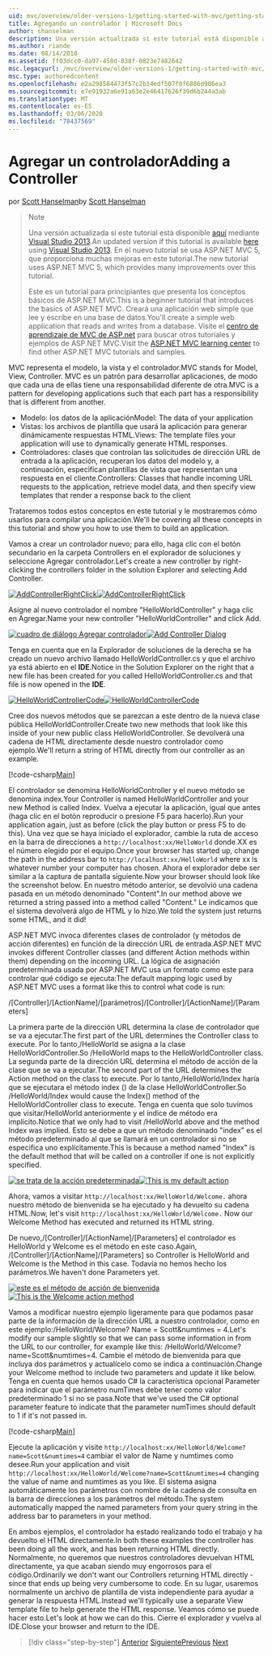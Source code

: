 ```yaml
---
uid: mvc/overview/older-versions-1/getting-started-with-mvc/getting-started-with-mvc-part2
title: Agregando un controlador | Microsoft Docs
author: shanselman
description: Una versión actualizada si este tutorial está disponible aquí mediante Visual Studio 2013. En el nuevo tutorial se usa ASP.NET MVC 5, que proporciona muchas mejoras sobre t...
ms.author: riande
ms.date: 08/14/2010
ms.assetid: ff03dcc0-da97-458d-838f-0823e7482642
msc.legacyurl: /mvc/overview/older-versions-1/getting-started-with-mvc/getting-started-with-mvc-part2
msc.type: authoredcontent
ms.openlocfilehash: e2a298584473f57c2b14edf507f0f6886d906ea3
ms.sourcegitcommit: e7e91932a6e91a63e2e46417626f39d6b244a3ab
ms.translationtype: MT
ms.contentlocale: es-ES
ms.lasthandoff: 03/06/2020
ms.locfileid: "78437569"
---
```

# <a name="adding-a-controller"></a><span data-ttu-id="8e735-104">Agregar un controlador</span><span class="sxs-lookup"><span data-stu-id="8e735-104">Adding a Controller</span></span>

<span data-ttu-id="8e735-105">por [Scott Hanselman](https://github.com/shanselman)</span><span class="sxs-lookup"><span data-stu-id="8e735-105">by [Scott Hanselman](https://github.com/shanselman)</span></span>

> > [!NOTE]
> > <span data-ttu-id="8e735-106">Una versión actualizada si este tutorial está disponible [aquí](../../getting-started/introduction/getting-started.md) mediante [Visual Studio 2013](https://my.visualstudio.com/Downloads?q=visual%20studio%202013).</span><span class="sxs-lookup"><span data-stu-id="8e735-106">An updated version if this tutorial is available [here](../../getting-started/introduction/getting-started.md) using [Visual Studio 2013](https://my.visualstudio.com/Downloads?q=visual%20studio%202013).</span></span> <span data-ttu-id="8e735-107">En el nuevo tutorial se usa ASP.NET MVC 5, que proporciona muchas mejoras en este tutorial.</span><span class="sxs-lookup"><span data-stu-id="8e735-107">The new tutorial uses ASP.NET MVC 5, which provides many improvements over this tutorial.</span></span>
>
>
> <span data-ttu-id="8e735-108">Este es un tutorial para principiantes que presenta los conceptos básicos de ASP.NET MVC.</span><span class="sxs-lookup"><span data-stu-id="8e735-108">This is a beginner tutorial that introduces the basics of ASP.NET MVC.</span></span> <span data-ttu-id="8e735-109">Creará una aplicación web simple que lee y escribe en una base de datos.</span><span class="sxs-lookup"><span data-stu-id="8e735-109">You'll create a simple web application that reads and writes from a database.</span></span> <span data-ttu-id="8e735-110">Visite el [centro de aprendizaje de MVC de ASP.net](../../../index.md) para buscar otros tutoriales y ejemplos de ASP.NET MVC.</span><span class="sxs-lookup"><span data-stu-id="8e735-110">Visit the [ASP.NET MVC learning center](../../../index.md) to find other ASP.NET MVC tutorials and samples.</span></span>

<span data-ttu-id="8e735-111">MVC representa el modelo, la vista y el controlador.</span><span class="sxs-lookup"><span data-stu-id="8e735-111">MVC stands for Model, View, Controller.</span></span> <span data-ttu-id="8e735-112">MVC es un patrón para desarrollar aplicaciones, de modo que cada una de ellas tiene una responsabilidad diferente de otra.</span><span class="sxs-lookup"><span data-stu-id="8e735-112">MVC is a pattern for developing applications such that each part has a responsibility that is different from another.</span></span>

- <span data-ttu-id="8e735-113">Modelo: los datos de la aplicación</span><span class="sxs-lookup"><span data-stu-id="8e735-113">Model: The data of your application</span></span>
- <span data-ttu-id="8e735-114">Vistas: los archivos de plantilla que usará la aplicación para generar dinámicamente respuestas HTML.</span><span class="sxs-lookup"><span data-stu-id="8e735-114">Views: The template files your application will use to dynamically generate HTML responses.</span></span>
- <span data-ttu-id="8e735-115">Controladores: clases que controlan las solicitudes de dirección URL de entrada a la aplicación, recuperan los datos del modelo y, a continuación, especifican plantillas de vista que representan una respuesta en el cliente.</span><span class="sxs-lookup"><span data-stu-id="8e735-115">Controllers: Classes that handle incoming URL requests to the application, retrieve model data, and then specify view templates that render a response back to the client</span></span>

<span data-ttu-id="8e735-116">Trataremos todos estos conceptos en este tutorial y le mostraremos cómo usarlos para compilar una aplicación.</span><span class="sxs-lookup"><span data-stu-id="8e735-116">We'll be covering all these concepts in this tutorial and show you how to use them to build an application.</span></span>

<span data-ttu-id="8e735-117">Vamos a crear un controlador nuevo; para ello, haga clic con el botón secundario en la carpeta Controllers en el explorador de soluciones y seleccione Agregar controlador.</span><span class="sxs-lookup"><span data-stu-id="8e735-117">Let's create a new controller by right-clicking the controllers folder in the solution Explorer and selecting Add Controller.</span></span>

<span data-ttu-id="8e735-118">[![AddControllerRightClick](getting-started-with-mvc-part2/_static/image2.png)](getting-started-with-mvc-part2/_static/image1.png)</span><span class="sxs-lookup"><span data-stu-id="8e735-118">[![AddControllerRightClick](getting-started-with-mvc-part2/_static/image2.png)](getting-started-with-mvc-part2/_static/image1.png)</span></span>

<span data-ttu-id="8e735-119">Asigne al nuevo controlador el nombre "HelloWorldController" y haga clic en Agregar.</span><span class="sxs-lookup"><span data-stu-id="8e735-119">Name your new controller "HelloWorldController" and click Add.</span></span>

<span data-ttu-id="8e735-120">[![cuadro de diálogo Agregar controlador](getting-started-with-mvc-part2/_static/image4.png)](getting-started-with-mvc-part2/_static/image3.png)</span><span class="sxs-lookup"><span data-stu-id="8e735-120">[![Add Controller Dialog](getting-started-with-mvc-part2/_static/image4.png)](getting-started-with-mvc-part2/_static/image3.png)</span></span>

<span data-ttu-id="8e735-121">Tenga en cuenta que en la Explorador de soluciones de la derecha se ha creado un nuevo archivo llamado HelloWorldController.cs y que el archivo ya está abierto en el **IDE**.</span><span class="sxs-lookup"><span data-stu-id="8e735-121">Notice in the Solution Explorer on the right that a new file has been created for you called HelloWorldController.cs and that file is now opened in the **IDE**.</span></span>

<span data-ttu-id="8e735-122">[![HelloWorldControllerCode](getting-started-with-mvc-part2/_static/image6.png)](getting-started-with-mvc-part2/_static/image5.png)</span><span class="sxs-lookup"><span data-stu-id="8e735-122">[![HelloWorldControllerCode](getting-started-with-mvc-part2/_static/image6.png)](getting-started-with-mvc-part2/_static/image5.png)</span></span>

<span data-ttu-id="8e735-123">Cree dos nuevos métodos que se parezcan a este dentro de la nueva clase pública HelloWorldController.</span><span class="sxs-lookup"><span data-stu-id="8e735-123">Create two new methods that look like this inside of your new public class HelloWorldController.</span></span> <span data-ttu-id="8e735-124">Se devolverá una cadena de HTML directamente desde nuestro controlador como ejemplo.</span><span class="sxs-lookup"><span data-stu-id="8e735-124">We'll return a string of HTML directly from our controller as an example.</span></span>

[!code-csharp[Main](getting-started-with-mvc-part2/samples/sample1.cs)]

<span data-ttu-id="8e735-125">El controlador se denomina HelloWorldController y el nuevo método se denomina index.</span><span class="sxs-lookup"><span data-stu-id="8e735-125">Your Controller is named HelloWorldController and your new Method is called Index.</span></span> <span data-ttu-id="8e735-126">Vuelva a ejecutar la aplicación, igual que antes (haga clic en el botón reproducir o presione F5 para hacerlo).</span><span class="sxs-lookup"><span data-stu-id="8e735-126">Run your application again, just as before (click the play button or press F5 to do this).</span></span> <span data-ttu-id="8e735-127">Una vez que se haya iniciado el explorador, cambie la ruta de acceso en la barra de direcciones a `http://localhost:xx/HelloWorld` donde XX es el número elegido por el equipo.</span><span class="sxs-lookup"><span data-stu-id="8e735-127">Once your browser has started up, change the path in the address bar to `http://localhost:xx/HelloWorld` where xx is whatever number your computer has chosen.</span></span> <span data-ttu-id="8e735-128">Ahora el explorador debe ser similar a la captura de pantalla siguiente.</span><span class="sxs-lookup"><span data-stu-id="8e735-128">Now your browser should look like the screenshot below.</span></span> <span data-ttu-id="8e735-129">En nuestro método anterior, se devolvió una cadena pasada en un método denominado "Content".</span><span class="sxs-lookup"><span data-stu-id="8e735-129">In our method above we returned a string passed into a method called "Content."</span></span> <span data-ttu-id="8e735-130">Le indicamos que el sistema devolverá algo de HTML y lo hizo.</span><span class="sxs-lookup"><span data-stu-id="8e735-130">We told the system just returns some HTML, and it did!</span></span>

<span data-ttu-id="8e735-131">ASP.NET MVC invoca diferentes clases de controlador (y métodos de acción diferentes) en función de la dirección URL de entrada.</span><span class="sxs-lookup"><span data-stu-id="8e735-131">ASP.NET MVC invokes different Controller classes (and different Action methods within them) depending on the incoming URL.</span></span> <span data-ttu-id="8e735-132">La lógica de asignación predeterminada usada por ASP.NET MVC usa un formato como este para controlar qué código se ejecuta:</span><span class="sxs-lookup"><span data-stu-id="8e735-132">The default mapping logic used by ASP.NET MVC uses a format like this to control what code is run:</span></span>

<span data-ttu-id="8e735-133">/[Controller]/[ActionName]/[parámetros]</span><span class="sxs-lookup"><span data-stu-id="8e735-133">/[Controller]/[ActionName]/[Parameters]</span></span>

<span data-ttu-id="8e735-134">La primera parte de la dirección URL determina la clase de controlador que se va a ejecutar.</span><span class="sxs-lookup"><span data-stu-id="8e735-134">The first part of the URL determines the Controller class to execute.</span></span> <span data-ttu-id="8e735-135">Por lo tanto,/HelloWorld se asigna a la clase HelloWorldController.</span><span class="sxs-lookup"><span data-stu-id="8e735-135">So /HelloWorld maps to the HelloWorldController class.</span></span> <span data-ttu-id="8e735-136">La segunda parte de la dirección URL determina el método de acción de la clase que se va a ejecutar.</span><span class="sxs-lookup"><span data-stu-id="8e735-136">The second part of the URL determines the Action method on the class to execute.</span></span> <span data-ttu-id="8e735-137">Por lo tanto,/HelloWorld/Index haría que se ejecutara el método index () de la clase HelloWorldController.</span><span class="sxs-lookup"><span data-stu-id="8e735-137">So /HelloWorld/Index would cause the Index() method of the HelloWorldController class to execute.</span></span> <span data-ttu-id="8e735-138">Tenga en cuenta que solo tuvimos que visitar/HelloWorld anteriormente y el índice de método era implícito.</span><span class="sxs-lookup"><span data-stu-id="8e735-138">Notice that we only had to visit /HelloWorld above and the method Index was implied.</span></span> <span data-ttu-id="8e735-139">Esto se debe a que un método denominado "index" es el método predeterminado al que se llamará en un controlador si no se especifica uno explícitamente.</span><span class="sxs-lookup"><span data-stu-id="8e735-139">This is because a method named "Index" is the default method that will be called on a controller if one is not explicitly specified.</span></span>

<span data-ttu-id="8e735-140">[![se trata de la acción predeterminada](getting-started-with-mvc-part2/_static/image8.png)](getting-started-with-mvc-part2/_static/image7.png)</span><span class="sxs-lookup"><span data-stu-id="8e735-140">[![This is my default action](getting-started-with-mvc-part2/_static/image8.png)](getting-started-with-mvc-part2/_static/image7.png)</span></span>

<span data-ttu-id="8e735-141">Ahora, vamos a visitar `http://localhost:xx/HelloWorld/Welcome.` ahora nuestro método de bienvenida se ha ejecutado y ha devuelto su cadena HTML.</span><span class="sxs-lookup"><span data-stu-id="8e735-141">Now, let's visit `http://localhost:xx/HelloWorld/Welcome.` Now our Welcome Method has executed and returned its HTML string.</span></span>

<span data-ttu-id="8e735-142">De nuevo,/[Controller]/[ActionName]/[Parameters] el controlador es HelloWorld y Welcome es el método en este caso.</span><span class="sxs-lookup"><span data-stu-id="8e735-142">Again, /[Controller]/[ActionName]/[Parameters] so Controller is HelloWorld and Welcome is the Method in this case.</span></span> <span data-ttu-id="8e735-143">Todavía no hemos hecho los parámetros.</span><span class="sxs-lookup"><span data-stu-id="8e735-143">We haven't done Parameters yet.</span></span>

<span data-ttu-id="8e735-144">[![este es el método de acción de bienvenida](getting-started-with-mvc-part2/_static/image10.png)](getting-started-with-mvc-part2/_static/image9.png)</span><span class="sxs-lookup"><span data-stu-id="8e735-144">[![This is the Welcome action method](getting-started-with-mvc-part2/_static/image10.png)](getting-started-with-mvc-part2/_static/image9.png)</span></span>

<span data-ttu-id="8e735-145">Vamos a modificar nuestro ejemplo ligeramente para que podamos pasar parte de la información de la dirección URL a nuestro controlador, como en este ejemplo:/HelloWorld/Welcome? Name = Scott&amp;numtimes = 4.</span><span class="sxs-lookup"><span data-stu-id="8e735-145">Let's modify our sample slightly so that we can pass some information in from the URL to our controller, for example like this: /HelloWorld/Welcome?name=Scott&amp;numtimes=4.</span></span> <span data-ttu-id="8e735-146">Cambie el método de bienvenida para que incluya dos parámetros y actualícelo como se indica a continuación.</span><span class="sxs-lookup"><span data-stu-id="8e735-146">Change your Welcome method to include two parameters and update it like below.</span></span> <span data-ttu-id="8e735-147">Tenga en cuenta que hemos usado C# la característica opcional Parameter para indicar que el parámetro numTimes debe tener como valor predeterminado 1 si no se pasa.</span><span class="sxs-lookup"><span data-stu-id="8e735-147">Note that we've used the C# optional parameter feature to indicate that the parameter numTimes should default to 1 if it's not passed in.</span></span>

[!code-csharp[Main](getting-started-with-mvc-part2/samples/sample2.cs)]

<span data-ttu-id="8e735-148">Ejecute la aplicación y visite `http://localhost:xx/HelloWorld/Welcome?name=Scott&numtimes=4` cambiar el valor de Name y numtimes como desee.</span><span class="sxs-lookup"><span data-stu-id="8e735-148">Run your application and visit `http://localhost:xx/HelloWorld/Welcome?name=Scott&numtimes=4` changing the value of name and numtimes as you like.</span></span> <span data-ttu-id="8e735-149">El sistema asigna automáticamente los parámetros con nombre de la cadena de consulta en la barra de direcciones a los parámetros del método.</span><span class="sxs-lookup"><span data-stu-id="8e735-149">The system automatically mapped the named parameters from your query string in the address bar to parameters in your method.</span></span>

<span data-ttu-id="8e735-150">En ambos ejemplos, el controlador ha estado realizando todo el trabajo y ha devuelto el HTML directamente.</span><span class="sxs-lookup"><span data-stu-id="8e735-150">In both these examples the controller has been doing all the work, and has been returning HTML directly.</span></span> <span data-ttu-id="8e735-151">Normalmente, no queremos que nuestros controladores devuelvan HTML directamente, ya que acaban siendo muy engorrosos para el código.</span><span class="sxs-lookup"><span data-stu-id="8e735-151">Ordinarily we don't want our Controllers returning HTML directly - since that ends up being very cumbersome to code.</span></span> <span data-ttu-id="8e735-152">En su lugar, usaremos normalmente un archivo de plantilla de vista independiente para ayudar a generar la respuesta HTML.</span><span class="sxs-lookup"><span data-stu-id="8e735-152">Instead we'll typically use a separate View template file to help generate the HTML response.</span></span> <span data-ttu-id="8e735-153">Veamos cómo se puede hacer esto.</span><span class="sxs-lookup"><span data-stu-id="8e735-153">Let's look at how we can do this.</span></span> <span data-ttu-id="8e735-154">Cierre el explorador y vuelva al IDE.</span><span class="sxs-lookup"><span data-stu-id="8e735-154">Close your browser and return to the IDE.</span></span>

> [!div class="step-by-step"]
> <span data-ttu-id="8e735-155">[Anterior](getting-started-with-mvc-part1.md)
> [Siguiente](getting-started-with-mvc-part3.md)</span><span class="sxs-lookup"><span data-stu-id="8e735-155">[Previous](getting-started-with-mvc-part1.md)
[Next](getting-started-with-mvc-part3.md)</span></span>
